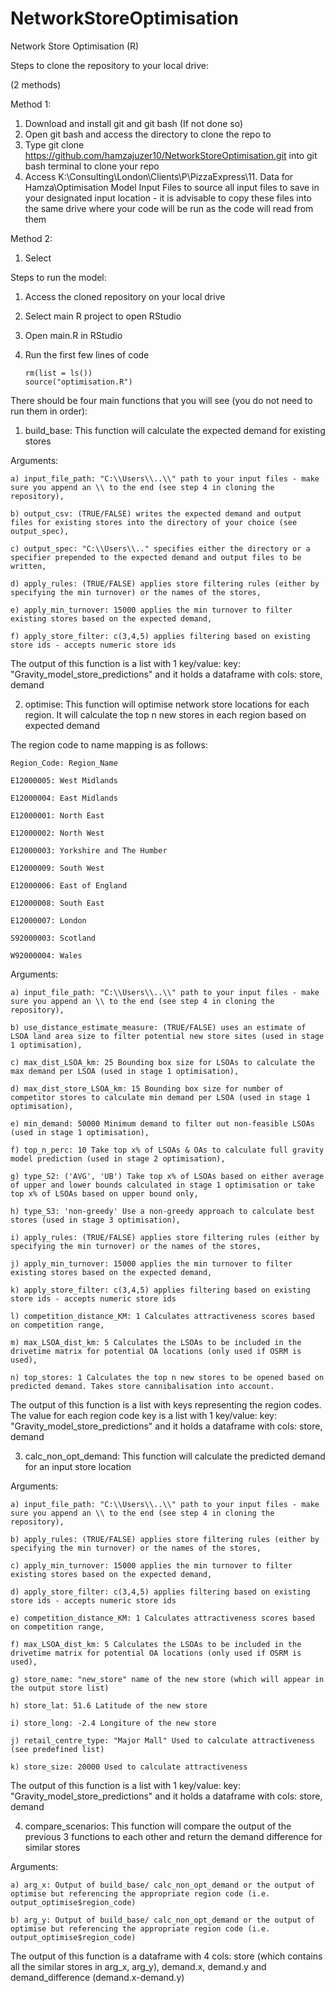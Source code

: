 # NetworkStoreOptimisation
Network Store Optimisation (R)

Steps to clone the repository to your local drive:

(2 methods)

Method 1:

1) Download and install git and git bash (If not done so)
2) Open git bash and access the directory to clone the repo to
3) Type git clone https://github.com/hamzajuzer10/NetworkStoreOptimisation.git into git bash terminal to clone your repo
4) Access K:\Consulting\London\Clients\P\PizzaExpress\11. Data for Hamza\Optimisation Model Input Files to source all input files to save in your designated input location - it is advisable to copy these files into the same drive where your code will be run as the code will read from them

Method 2: 

1) Select 

Steps to run the model:

1) Access the cloned repository on your local drive
2) Select main R project to open RStudio
3) Open main.R in RStudio
4) Run the first few lines of code

       rm(list = ls())
       source("optimisation.R")

There should be four main functions that you will see (you do not need to run them in order):

1) build_base: This function will calculate the expected demand for existing stores 

Arguments:

    a) input_file_path: "C:\\Users\\..\\" path to your input files - make sure you append an \\ to the end (see step 4 in cloning the repository),

    b) output_csv: (TRUE/FALSE) writes the expected demand and output files for existing stores into the directory of your choice (see output_spec), 

    c) output_spec: "C:\\Users\\.." specifies either the directory or a specifier prepended to the expected demand and output files to be written, 

    d) apply_rules: (TRUE/FALSE) applies store filtering rules (either by specifying the min turnover) or the names of the stores, 

    e) apply_min_turnover: 15000 applies the min turnover to filter existing stores based on the expected demand, 

    f) apply_store_filter: c(3,4,5) applies filtering based on existing store ids - accepts numeric store ids

  The output of this function is a list with 1 key/value: key: "Gravity_model_store_predictions" and it holds a dataframe with cols: store, demand

2) optimise: This function will optimise network store locations for each region. It will calculate the top n new stores in each region based on expected demand

The region code to name mapping is as follows:

    Region_Code: Region_Name

    E12000005: West Midlands

    E12000004: East Midlands

    E12000001: North East

    E12000002: North West

    E12000003: Yorkshire and The Humber

    E12000009: South West

    E12000006: East of England

    E12000008: South East

    E12000007: London

    S92000003: Scotland

    W92000004: Wales

Arguments:

    a) input_file_path: "C:\\Users\\..\\" path to your input files - make sure you append an \\ to the end (see step 4 in cloning the repository), 

    b) use_distance_estimate_measure: (TRUE/FALSE) uses an estimate of LSOA land area size to filter potential new store sites (used in stage 1 optimisation),

    c) max_dist_LSOA_km: 25 Bounding box size for LSOAs to calculate the max demand per LSOA (used in stage 1 optimisation),

    d) max_dist_store_LSOA_km: 15 Bounding box size for number of competitor stores to calculate min demand per LSOA (used in stage 1 optimisation),

    e) min_demand: 50000 Minimum demand to filter out non-feasible LSOAs (used in stage 1 optimisation),

    f) top_n_perc: 10 Take top x% of LSOAs & OAs to calculate full gravity model prediction (used in stage 2 optimisation), 

    g) type_S2: ('AVG', 'UB') Take top x% of LSOAs based on either average of upper and lower bounds calculated in stage 1 optimisation or take top x% of LSOAs based on upper bound only,

    h) type_S3: 'non-greedy' Use a non-greedy approach to calculate best stores (used in stage 3 optimisation),

    i) apply_rules: (TRUE/FALSE) applies store filtering rules (either by specifying the min turnover) or the names of the stores,

    j) apply_min_turnover: 15000 applies the min turnover to filter existing stores based on the expected demand, 

    k) apply_store_filter: c(3,4,5) applies filtering based on existing store ids - accepts numeric store ids

    l) competition_distance_KM: 1 Calculates attractiveness scores based on competition range,

    m) max_LSOA_dist_km: 5 Calculates the LSOAs to be included in the drivetime matrix for potential OA locations (only used if OSRM is used),

    n) top_stores: 1 Calculates the top n new stores to be opened based on predicted demand. Takes store cannibalisation into account. 

   The output of this function is a list with keys representing the region codes. The value for each region code key is a list with 1 key/value: key: "Gravity_model_store_predictions" and it holds a dataframe with cols: store, demand

3) calc_non_opt_demand: This function will calculate the predicted demand for an input store location

Arguments:

    a) input_file_path: "C:\\Users\\..\\" path to your input files - make sure you append an \\ to the end (see step 4 in cloning the repository), 
    
    b) apply_rules: (TRUE/FALSE) applies store filtering rules (either by specifying the min turnover) or the names of the stores,

    c) apply_min_turnover: 15000 applies the min turnover to filter existing stores based on the expected demand, 

    d) apply_store_filter: c(3,4,5) applies filtering based on existing store ids - accepts numeric store ids

    e) competition_distance_KM: 1 Calculates attractiveness scores based on competition range,

    f) max_LSOA_dist_km: 5 Calculates the LSOAs to be included in the drivetime matrix for potential OA locations (only used if OSRM is used),

    g) store_name: "new_store" name of the new store (which will appear in the output store list)
    
    h) store_lat: 51.6 Latitude of the new store
    
    i) store_long: -2.4 Longiture of the new store
    
    j) retail_centre_type: "Major Mall" Used to calculate attractiveness (see predefined list)
    
    k) store_size: 20000 Used to calculate attractiveness

   The output of this function is a list with 1 key/value: key: "Gravity_model_store_predictions" and it holds a dataframe with cols: store, demand

4) compare_scenarios: This function will compare the output of the previous 3 functions to each other and return the demand difference for similar stores

Arguments:

    a) arg_x: Output of build_base/ calc_non_opt_demand or the output of optimise but referencing the appropriate region code (i.e. output_optimise$region_code)
    
    b) arg_y: Output of build_base/ calc_non_opt_demand or the output of optimise but referencing the appropriate region code (i.e. output_optimise$region_code)
    
   The output of this function is a dataframe with 4 cols: store (which contains all the similar stores in arg_x, arg_y), demand.x, demand.y and demand_difference (demand.x-demand.y) 




